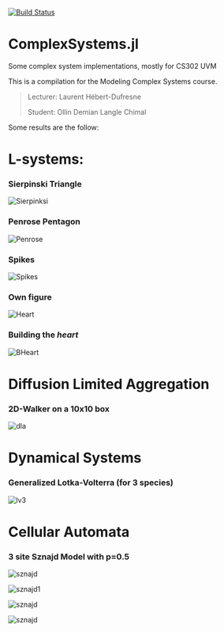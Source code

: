 [![Build Status](https://travis-ci.org/ollin18/ComplexSystems.jl.svg?branch=master)](https://travis-ci.org/ollin18/ComplexSystems.jl)

# ComplexSystems.jl

Some  complex system implementations, mostly for CS302 UVM

This is a compilation for the Modeling Complex Systems course.
> Lecturer: Laurent Hébert-Dufresne
>
> Student: Ollin Demian Langle Chimal

Some results are the follow:

# L-systems:

### Sierpinski Triangle
![Sierpinksi](http://olangle.w3.uvm.edu/random/sierpinski.gif)

### Penrose Pentagon
![Penrose](http://olangle.w3.uvm.edu/random/penrose.gif)

### Spikes
![Spikes](http://olangle.w3.uvm.edu/random/spikes.gif)

### Own figure
![Heart](http://olangle.w3.uvm.edu/random/lsystem.gif)

### Building the *heart*
![BHeart](http://olangle.w3.uvm.edu/random/fast_build.gif)

# Diffusion Limited Aggregation

### 2D-Walker on a 10x10 box
![dla](http://olangle.w3.uvm.edu/random/initial.png)

# Dynamical Systems

### Generalized Lotka-Volterra (for 3 species)
![lv3](http://olangle.w3.uvm.edu/random/all_alpha_1.5-h_0.01.png)

# Cellular Automata

### 3 site Sznajd Model with p=0.5
![sznajd](http://olangle.w3.uvm.edu/random/3s05.gif)

![sznajd1](http://olangle.w3.uvm.edu/random/sznajd.png)

![sznajd](http://olangle.w3.uvm.edu/random/2sitebotsznajd.png)

![sznajd](http://olangle.w3.uvm.edu/random/3sitebotsznajd.png)
